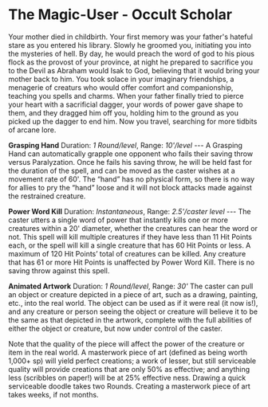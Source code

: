# The Magic-User - Occult Scholar

Your mother died in childbirth. Your first memory was your father's hateful stare as you entered his library. Slowly he groomed you, initiating you into the mysteries of hell. By day, he would preach the word of god to his pious flock as the provost of your province, at night he prepared to sacrifice you to the Devil as Abraham would Isak to God, believing that it would bring your mother back to him. 
You took solace in your imaginary friendships, a menagerie of creaturs  who would offer comfort and companionship, teaching you spells and charms. When your father finally tried to pierce your heart with a sacrificial dagger, your words of power gave shape to them, and they dragged him off you, holding him to the ground as you picked up the dagger to end him. Now you travel, searching for more tidbits of arcane lore.

**Grasping Hand**
Duration: *1 Round/level*, Range: *10'/level*  --- 
A Grasping Hand can automatically grapple one opponent who fails their saving throw versus Paralyzation. Once he fails his saving throw, he will be held fast for the duration of the spell, and can be moved as the caster wishes at a movement rate of 60'. The “hand” has no physical form, so there is no way for allies to pry the “hand” loose and it will not block attacks made against the restrained creature.

**Power Word Kill**
Duration: *Instantaneous*, Range: *2.5'/caster level* ---
The caster utters a single word of power that instantly kills one or more creatures within a 20' diameter, whether the creatures can hear the word or not. This spell will kill multiple creatures if they have less than 11 Hit Points each, or the spell will  kill a single creature that has 60 Hit Points or less. A maximum of 120 Hit Points’ total of creatures can be killed. Any creature that has 61 or more Hit Points is unaffected by Power Word Kill. There is no saving throw against this spell.

**Animated Artwork**
Duration: *1 Round/level*, Range: *30'*
The caster can pull an object or creature depicted in a piece of art, such as a drawing, painting, etc., into the real world. The object can be used as if it were real (it now is!), and any creature or person seeing the object or creature will believe it to be the same as that depicted in the artwork, complete with the  full abilities of either the object or creature, but now under control of the caster. 

Note that the quality of the piece will affect the power of the creature or item in the real world. A
masterwork piece of art (defined as being worth  1,000+ sp) will yield perfect creations; a work of lesser, but still serviceable quality will provide creations that are only 50% as effective; and anything less (scribbles on paper!) will be at 25% effective ness. Drawing a quick serviceable doodle takes two  Rounds. Creating a masterwork piece of art takes weeks, if not months.